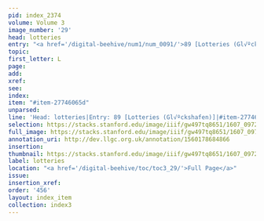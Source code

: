 ```yaml
---
pid: index_2374
volume: Volume 3
image_number: '29'
head: lotteries
entry: "<a href='/digital-beehive/num1/num_0091/'>89 [Lotteries (Gl√ºckshafen)]</a>"
topic:
first_letter: L
page:
add:
xref:
see:
index:
item: "#item-27746065d"
unparsed:
line: 'Head: lotteries|Entry: 89 [Lotteries (Gl√ºckshafen)]|#item-27746065d'
selection: https://stacks.stanford.edu/image/iiif/gw497tq8651/1607_0972/184,1900,372,100/full/0/default.jpg
full_image: https://stacks.stanford.edu/image/iiif/gw497tq8651/1607_0972/full/full/0/default.jpg
annotation_uri: http://dev.llgc.org.uk/annotation/1560178684866
insertion:
thumbnail: https://stacks.stanford.edu/image/iiif/gw497tq8651/1607_0972/184,1900,372,100/150,/0/default.jpg
label: lotteries
location: "<a href='/digital-beehive/toc/toc3_29/'>Full Page</a>"
issue:
insertion_xref:
order: '456'
layout: index_item
collection: index3
---
```

